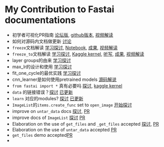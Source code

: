# My Contribution to Fastai documentations

- 初学者可视化PR指南 [论坛版](https://forums.fast.ai/t/fast-ai-v3-2019/39325/88?u=daniel), [github版本](https://github.com/EmbraceLife/fastai_treasures/blob/master/How-To-Docsrc-PR.md#table-of-contents), [视频解读](https://www.bilibili.com/video/av46130852/?p=10)
- 如何对源码内文档做更新 [讨论](https://forums.fast.ai/t/documentation-improvements/32550/171?u=daniel)
- `freeze`文档解读 [学习探讨](https://forums.fast.ai/t/documentation-improvements/32550/125?u=daniel), [Notebook](https://www.kaggle.com/danielliao/understanding-learner-freeze), [成果](https://docs.fast.ai/basic_train.html#Learner.freeze), [视频解读](https://www.bilibili.com/video/av46130852/?p=11)
- `freeze_to`文档解读 [学习探讨](https://forums.fast.ai/t/documentation-improvements/32550/137?u=daniel), [Kaggle kernel](https://www.kaggle.com/danielliao/understanding-learner-freeze-to), [听写](https://forums.fast.ai/t/fast-ai-v3-2019/39325/89?u=daniel), [成果](https://docs.fast.ai/basic_train.html#Learner.freeze_to), [视频解读](https://www.bilibili.com/video/av46130852/?p=12)
- layer groups的由来 [学习探讨](https://forums.fast.ai/t/documentation-improvements/32550/146?u=daniel)
- max_lr的设计和使用 [学习探讨](https://forums.fast.ai/t/why-do-we-need-to-unfreeze-the-learner-everytime-before-retarining-even-if-learn-fit-one-cycle-works-fine-without-learn-unfreeze/41614/6?u=daniel)
- fit_one_cycle的最优实践 [学习探讨](https://forums.fast.ai/t/why-do-we-need-to-unfreeze-the-learner-everytime-before-retarining-even-if-learn-fit-one-cycle-works-fine-without-learn-unfreeze/41614/5?u=daniel)
- cnn_learner是如何使用pretrained models [源码解说](https://forums.fast.ai/t/why-do-we-need-to-unfreeze-the-learner-everytime-before-retarining-even-if-learn-fit-one-cycle-works-fine-without-learn-unfreeze/41614/10?u=daniel)
- `from fastai import *` 真有必要吗 [探讨](https://forums.fast.ai/t/documentation-improvements/32550/152?u=daniel), [kaggle kernel](https://www.kaggle.com/danielliao/why-from-fastai-import-is-not-necessary)
- `data` 的链接错误？[探讨](https://forums.fast.ai/t/documentation-improvements/32550/155?u=daniel) [已更新](https://github.com/fastai/fastai/pull/1880)
- `learn` 对应的modules? [探讨](https://forums.fast.ai/t/documentation-improvements/32550/156?u=daniel) [已更新](https://github.com/fastai/fastai/pull/1880)
- `ImageList`的`items.create_func` set to `open_image` [开始探讨](https://forums.fast.ai/t/documentation-improvements/32550/165?u=daniel)       
- improve on `untar_data` docs [探讨](https://forums.fast.ai/t/documentation-improvements/32550/167?u=daniel), [PR](https://github.com/fastai/fastai/pull/2009)     
- improve docs of `ImageList` [探讨](https://forums.fast.ai/t/documentation-improvements/32550/166?u=daniel) [PR](https://github.com/fastai/fastai/pull/2012/files)
- Elaboration on the use of `get_files` and `_get_files` accepted [探讨](https://forums.fast.ai/t/documentation-improvements/32550/173?u=daniel), [PR](https://github.com/fastai/fastai/pull/2014/files)
- Elaboration on the use of `untar_data` accepted [PR](https://github.com/fastai/fastai/pull/2009)
- `get_files` demo accepted[PR](https://github.com/fastai/fastai/pull/2020)
- 
